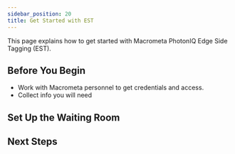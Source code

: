 ```yaml
---
sidebar_position: 20
title: Get Started with EST
---
```


This page explains how to get started with Macrometa PhotonIQ Edge Side Tagging (EST).

## Before You Begin

- Work with Macrometa personnel to get credentials and access.
- Collect info you will need

## Set Up the Waiting Room



## Next Steps

